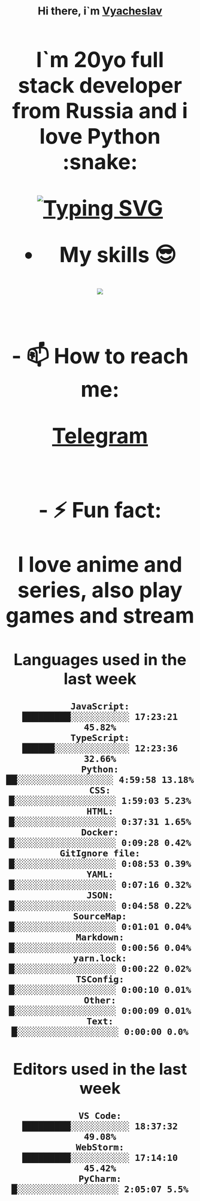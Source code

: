 <h1 align='center'>Hi there, i`m <a href='t.me/syavabrazzzers'>Vyacheslav<a/> <h1/>

<p>I`m 20yo full stack developer from Russia and i love Python :snake: <p/>

<a href="https://git.io/typing-svg"><img src="https://readme-typing-svg.herokuapp.com?font=Fira+Code&duration=3000&pause=1000&multiline=true&width=750&height=60&lines=I+am+an+information+security+specialist;+studying+at+the+Belgorod+State+National+Research+University" alt="Typing SVG" /></a>
<br>
- My skills :sunglasses:
<p align="center">
    <img src="https://skillicons.dev/icons?i=git,docker,linux,postgres,mysql,python,django,fastapi,javascript,typescript,react,next,tailwind" />
<p/>

<br>
- 📫 How to reach me: 
<p>
<a href='t.me/syavabrazzzers'>Telegram<a/>
<p/>
<br>
- ⚡ Fun fact: <p>I love anime and series, also play games and stream<p/>

<!--START_SECTION:waka-->
## Languages used in the last week
```text
JavaScript:           █████████░░░░░░░░░░░ 17:23:21 45.82%
TypeScript:           ██████░░░░░░░░░░░░░░ 12:23:36 32.66%
Python:               ██░░░░░░░░░░░░░░░░░░ 4:59:58 13.18%
CSS:                  █░░░░░░░░░░░░░░░░░░░ 1:59:03 5.23%
HTML:                 █░░░░░░░░░░░░░░░░░░░ 0:37:31 1.65%
Docker:               █░░░░░░░░░░░░░░░░░░░ 0:09:28 0.42%
GitIgnore file:       █░░░░░░░░░░░░░░░░░░░ 0:08:53 0.39%
YAML:                 █░░░░░░░░░░░░░░░░░░░ 0:07:16 0.32%
JSON:                 █░░░░░░░░░░░░░░░░░░░ 0:04:58 0.22%
SourceMap:            █░░░░░░░░░░░░░░░░░░░ 0:01:01 0.04%
Markdown:             █░░░░░░░░░░░░░░░░░░░ 0:00:56 0.04%
yarn.lock:            █░░░░░░░░░░░░░░░░░░░ 0:00:22 0.02%
TSConfig:             █░░░░░░░░░░░░░░░░░░░ 0:00:10 0.01%
Other:                █░░░░░░░░░░░░░░░░░░░ 0:00:09 0.01%
Text:                 █░░░░░░░░░░░░░░░░░░░ 0:00:00 0.0%
```
## Editors used in the last week
```text
VS Code:              █████████░░░░░░░░░░░ 18:37:32 49.08%
WebStorm:             █████████░░░░░░░░░░░ 17:14:10 45.42%
PyCharm:              █░░░░░░░░░░░░░░░░░░░ 2:05:07 5.5%
```

<!--END_SECTION:waka-->

